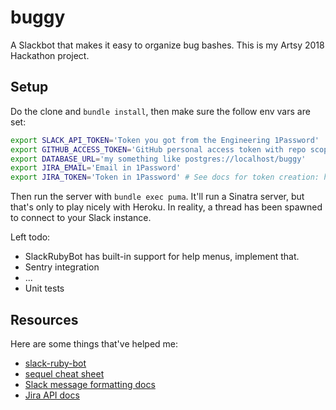 # buggy

A Slackbot that makes it easy to organize bug bashes. This is my Artsy 2018 Hackathon project.

## Setup

Do the clone and `bundle install`, then make sure the follow env vars are set:

```sh
export SLACK_API_TOKEN='Token you got from the Engineering 1Password'
export GITHUB_ACCESS_TOKEN='GitHub personal access token with repo scope'
export DATABASE_URL='my something like postgres://localhost/buggy'
export JIRA_EMAIL='Email in 1Password'
export JIRA_TOKEN='Token in 1Password' # See docs for token creation: https://confluence.atlassian.com/cloud/api-tokens-938839638.html
```

Then run the server with `bundle exec puma`. It'll run a Sinatra server, but that's only to play nicely with Heroku. In reality, a thread has been spawned to connect to your Slack instance.

Left todo:

- SlackRubyBot has built-in support for help menus, implement that.
- Sentry integration
- ...
- Unit tests

## Resources

Here are some things that've helped me:

- [slack-ruby-bot](https://github.com/slack-ruby/slack-ruby-bot)
- [sequel cheat sheet](https://github.com/jeremyevans/sequel/blob/master/doc/cheat_sheet.rdoc)
- [Slack message formatting docs](https://api.slack.com/docs/message-formatting)
- [Jira API docs](https://docs.atlassian.com/software/jira/docs/api/REST/7.12.3/#api/2/search-search)
